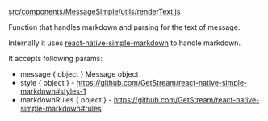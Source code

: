 [src/components/MessageSimple/utils/renderText.js](https://github.com/GetStream/stream-chat-react-native/blob/master/src/components/MessageSimple/utils/renderText.js)

Function that handles markdown and parsing for the text of message.

Internally it uses [react-native-simple-markdown](https://github.com/GetStream/react-native-simple-markdown#styles-1) to handle markdown.

It accepts following params:

- message { object } Message object
- style { object } - <https://github.com/GetStream/react-native-simple-markdown#styles-1>
- markdownRules { object } - <https://github.com/GetStream/react-native-simple-markdown#rules>
